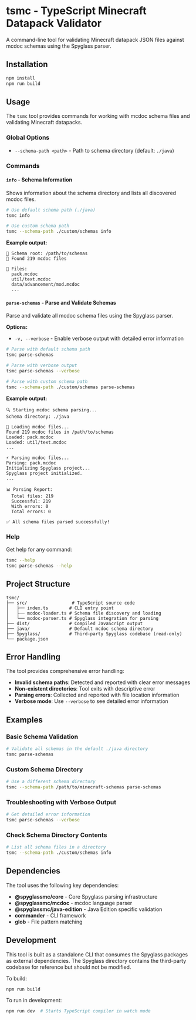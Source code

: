 # tsmc - TypeScript Minecraft Datapack Validator

A command-line tool for validating Minecraft datapack JSON files against mcdoc schemas using the Spyglass parser.

## Installation

```bash
npm install
npm run build
```

## Usage

The `tsmc` tool provides commands for working with mcdoc schema files and validating Minecraft datapacks.

### Global Options

- `--schema-path <path>` - Path to schema directory (default: `./java`)

### Commands

#### `info` - Schema Information

Shows information about the schema directory and lists all discovered mcdoc files.

```bash
# Use default schema path (./java)
tsmc info

# Use custom schema path
tsmc --schema-path ./custom/schemas info
```

**Example output:**
```
📍 Schema root: /path/to/schemas
📄 Found 219 mcdoc files

📝 Files:
  pack.mcdoc
  util/text.mcdoc
  data/advancement/mod.mcdoc
  ...
```

#### `parse-schemas` - Parse and Validate Schemas

Parse and validate all mcdoc schema files using the Spyglass parser.

**Options:**
- `-v, --verbose` - Enable verbose output with detailed error information

```bash
# Parse with default schema path
tsmc parse-schemas

# Parse with verbose output
tsmc parse-schemas --verbose

# Parse with custom schema path
tsmc --schema-path ./custom/schemas parse-schemas
```

**Example output:**
```
🔍 Starting mcdoc schema parsing...
Schema directory: ./java

📁 Loading mcdoc files...
Found 219 mcdoc files in /path/to/schemas
Loaded: pack.mcdoc
Loaded: util/text.mcdoc
...

⚡ Parsing mcdoc files...
Parsing: pack.mcdoc
Initializing Spyglass project...
Spyglass project initialized.
...

📊 Parsing Report:
  Total files: 219
  Successful: 219
  With errors: 0
  Total errors: 0

✅ All schema files parsed successfully!
```

### Help

Get help for any command:

```bash
tsmc --help
tsmc parse-schemas --help
```

## Project Structure

```
tsmc/
├── src/                 # TypeScript source code
│   ├── index.ts        # CLI entry point
│   ├── mcdoc-loader.ts # Schema file discovery and loading
│   └── mcdoc-parser.ts # Spyglass integration for parsing
├── dist/               # Compiled JavaScript output
├── java/               # Default mcdoc schema directory
├── Spyglass/           # Third-party Spyglass codebase (read-only)
└── package.json
```

## Error Handling

The tool provides comprehensive error handling:

- **Invalid schema paths**: Detected and reported with clear error messages
- **Non-existent directories**: Tool exits with descriptive error
- **Parsing errors**: Collected and reported with file location information
- **Verbose mode**: Use `--verbose` to see detailed error information

## Examples

### Basic Schema Validation

```bash
# Validate all schemas in the default ./java directory
tsmc parse-schemas
```

### Custom Schema Directory

```bash
# Use a different schema directory
tsmc --schema-path /path/to/minecraft-schemas parse-schemas
```

### Troubleshooting with Verbose Output

```bash
# Get detailed error information
tsmc parse-schemas --verbose
```

### Check Schema Directory Contents

```bash
# List all schema files in a directory
tsmc --schema-path ./custom/schemas info
```

## Dependencies

The tool uses the following key dependencies:

- **@spyglassmc/core** - Core Spyglass parsing infrastructure
- **@spyglassmc/mcdoc** - mcdoc language parser
- **@spyglassmc/java-edition** - Java Edition specific validation
- **commander** - CLI framework
- **glob** - File pattern matching

## Development

This tool is built as a standalone CLI that consumes the Spyglass packages as external dependencies. The Spyglass directory contains the third-party codebase for reference but should not be modified.

To build:
```bash
npm run build
```

To run in development:
```bash
npm run dev  # Starts TypeScript compiler in watch mode
```